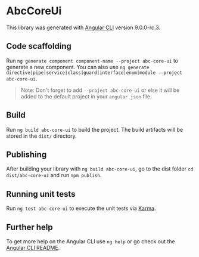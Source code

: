 # AbcCoreUi

This library was generated with [Angular CLI](https://github.com/angular/angular-cli) version 9.0.0-rc.3.

## Code scaffolding

Run `ng generate component component-name --project abc-core-ui` to generate a new component. You can also use `ng generate directive|pipe|service|class|guard|interface|enum|module --project abc-core-ui`.
> Note: Don't forget to add `--project abc-core-ui` or else it will be added to the default project in your `angular.json` file. 

## Build

Run `ng build abc-core-ui` to build the project. The build artifacts will be stored in the `dist/` directory.

## Publishing

After building your library with `ng build abc-core-ui`, go to the dist folder `cd dist/abc-core-ui` and run `npm publish`.

## Running unit tests

Run `ng test abc-core-ui` to execute the unit tests via [Karma](https://karma-runner.github.io).

## Further help

To get more help on the Angular CLI use `ng help` or go check out the [Angular CLI README](https://github.com/angular/angular-cli/blob/master/README.md).
